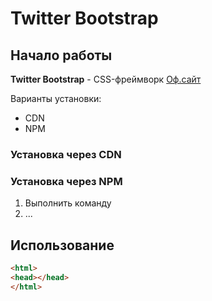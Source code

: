 # Twitter Bootstrap

## Начало работы

**Twitter Bootstrap** - CSS-фреймворк [Оф.сайт](https://getbootstrap.com)

Варианты установки:
* CDN
* NPM

### Установка через CDN

### Установка через NPM

1. Выполнить команду
1. ...

## Использование

```html
<html>
<head></head>
</html>
```
